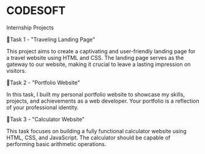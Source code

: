 # CODESOFT

Internship Projects

📄Task 1 - "Traveling Landing Page"

This project aims to create a captivating and user-friendly landing page for a travel website using HTML and CSS. The landing page serves as the gateway to our website, making it crucial to leave a lasting impression on visitors.

📁Task 2 - "Portfolio Website"

In this task, I built my personal portfolio website to showcase my skills, projects, and achievements as a web developer. Your portfolio is a reflection of your professional identity.

🧮Task 3 - "Calculator Website"

This task focuses on building a fully functional calculator website using HTML, CSS, and JavaScript. The calculator should be capable of performing basic arithmetic operations.
